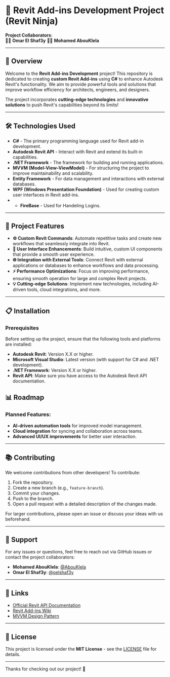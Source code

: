 # 🚀 Revit Add-ins Development Project (Revit Ninja)

**Project Collaborators**:  
👨‍💻 **Omar El Shaf3y**
👨‍💻 **Mohamed AbouKlela**  


---

## 📌 Overview

Welcome to the **Revit Add-ins Development** project! This repository is dedicated to creating **custom Revit Add-ins** using **C#** to enhance Autodesk Revit's functionality. We aim to provide powerful tools and solutions that improve workflow efficiency for architects, engineers, and designers.

The project incorporates **cutting-edge technologies** and **innovative solutions** to push Revit's capabilities beyond its limits!

---

## 🛠️ Technologies Used

- **C#** - The primary programming language used for Revit add-in development.
- **Autodesk Revit API** - Interact with Revit and extend its built-in capabilities.
- **.NET Framework** - The framework for building and running applications.
- **MVVM (Model-View-ViewModel)** - For structuring the project to improve maintainability and scalability.
- **Entity Framework** - For data management and interactions with external databases.
- **WPF (Windows Presentation Foundation)** - Used for creating custom user interfaces in Revit add-ins.
- - **FireBase** - Used for Handeling Logins.

---

## 🔑 Project Features

- **⚙️ Custom Revit Commands**: Automate repetitive tasks and create new workflows that seamlessly integrate into Revit.
- **🎨 User Interface Enhancements**: Build intuitive, custom UI components that provide a smooth user experience.
- **🌐 Integration with External Tools**: Connect Revit with external applications or databases to enhance workflows and data processing.
- **⚡ Performance Optimizations**: Focus on improving performance, ensuring smooth operation for large and complex Revit projects.
- **💡 Cutting-edge Solutions**: Implement new technologies, including AI-driven tools, cloud integrations, and more.

---

## 📋 Installation

### Prerequisites

Before setting up the project, ensure that the following tools and platforms are installed:

- **Autodesk Revit**: Version X.X or higher.
- **Microsoft Visual Studio**: Latest version (with support for C# and .NET development).
- **.NET Framework**: Version X.X or higher.
- **Revit API**: Make sure you have access to the Autodesk Revit API documentation.

## 📊 Roadmap

### Planned Features:
- **AI-driven automation tools** for improved model management.
- **Cloud integration** for syncing and collaboration across teams.
- **Advanced UI/UX improvements** for better user interaction.

---

## 📚 Contributing

We welcome contributions from other developers! To contribute:

1. Fork the repository.
2. Create a new branch (e.g., `feature-branch`).
3. Commit your changes.
4. Push to the branch.
5. Open a pull request with a detailed description of the changes made.

For larger contributions, please open an issue or discuss your ideas with us beforehand.

---

## 🤝 Support

For any issues or questions, feel free to reach out via GitHub issues or contact the project collaborators:

- **Mohamed AbouKlela**: [@AbouKlela](https://github.com/AbouKlela)
- **Omar El Shaf3y**: [@oelshaf3y](https://github.com/oelshaf3y)

---

## 🔗 Links

- [Official Revit API Documentation](https://www.autodesk.com/developer-network/platform-technologies/revit)
- [Revit Add-ins Wiki](https://www.autodesk.com/solutions/revit-add-ins)
- [MVVM Design Pattern](https://en.wikipedia.org/wiki/Model–view–viewmodel)

---

## 📝 License

This project is licensed under the **MIT License** - see the [LICENSE](LICENSE) file for details.

---

Thanks for checking out our project! 🚀
